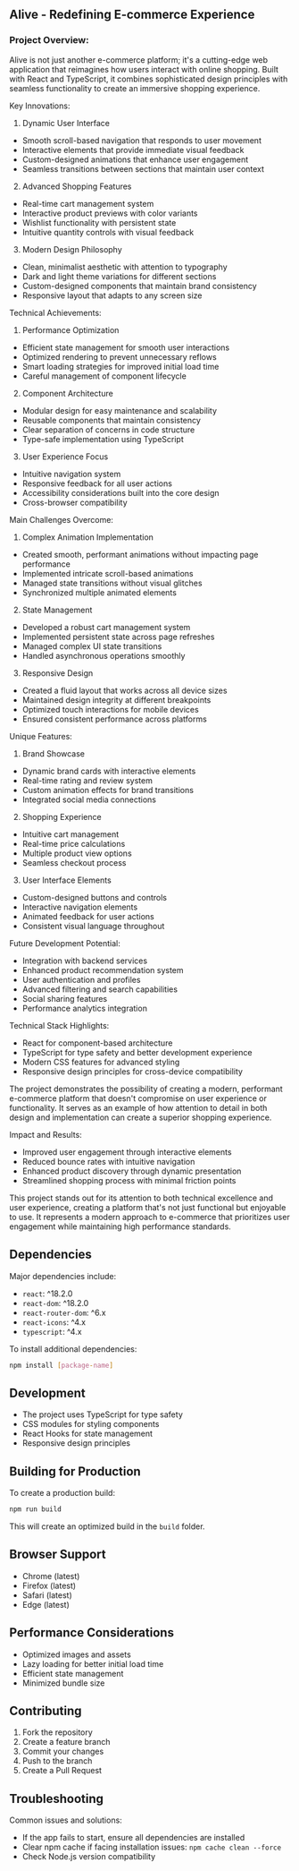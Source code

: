 ## Alive - Redefining E-commerce Experience

### Project Overview:
Alive is not just another e-commerce platform; it's a cutting-edge web application that reimagines how users interact with online shopping. Built with React and TypeScript, it combines sophisticated design principles with seamless functionality to create an immersive shopping experience.

Key Innovations:

1. Dynamic User Interface
- Smooth scroll-based navigation that responds to user movement
- Interactive elements that provide immediate visual feedback
- Custom-designed animations that enhance user engagement
- Seamless transitions between sections that maintain user context

2. Advanced Shopping Features
- Real-time cart management system
- Interactive product previews with color variants
- Wishlist functionality with persistent state
- Intuitive quantity controls with visual feedback

3. Modern Design Philosophy
- Clean, minimalist aesthetic with attention to typography
- Dark and light theme variations for different sections
- Custom-designed components that maintain brand consistency
- Responsive layout that adapts to any screen size

Technical Achievements:

1. Performance Optimization
- Efficient state management for smooth user interactions
- Optimized rendering to prevent unnecessary reflows
- Smart loading strategies for improved initial load time
- Careful management of component lifecycle

2. Component Architecture
- Modular design for easy maintenance and scalability
- Reusable components that maintain consistency
- Clear separation of concerns in code structure
- Type-safe implementation using TypeScript

3. User Experience Focus
- Intuitive navigation system
- Responsive feedback for all user actions
- Accessibility considerations built into the core design
- Cross-browser compatibility

Main Challenges Overcome:

1. Complex Animation Implementation
- Created smooth, performant animations without impacting page performance
- Implemented intricate scroll-based animations
- Managed state transitions without visual glitches
- Synchronized multiple animated elements

2. State Management
- Developed a robust cart management system
- Implemented persistent state across page refreshes
- Managed complex UI state transitions
- Handled asynchronous operations smoothly

3. Responsive Design
- Created a fluid layout that works across all device sizes
- Maintained design integrity at different breakpoints
- Optimized touch interactions for mobile devices
- Ensured consistent performance across platforms

Unique Features:

1. Brand Showcase
- Dynamic brand cards with interactive elements
- Real-time rating and review system
- Custom animation effects for brand transitions
- Integrated social media connections

2. Shopping Experience
- Intuitive cart management
- Real-time price calculations
- Multiple product view options
- Seamless checkout process

3. User Interface Elements
- Custom-designed buttons and controls
- Interactive navigation elements
- Animated feedback for user actions
- Consistent visual language throughout

Future Development Potential:
- Integration with backend services
- Enhanced product recommendation system
- User authentication and profiles
- Advanced filtering and search capabilities
- Social sharing features
- Performance analytics integration

Technical Stack Highlights:
- React for component-based architecture
- TypeScript for type safety and better development experience
- Modern CSS features for advanced styling
- Responsive design principles for cross-device compatibility

The project demonstrates the possibility of creating a modern, performant e-commerce platform that doesn't compromise on user experience or functionality. It serves as an example of how attention to detail in both design and implementation can create a superior shopping experience.

Impact and Results:
- Improved user engagement through interactive elements
- Reduced bounce rates with intuitive navigation
- Enhanced product discovery through dynamic presentation
- Streamlined shopping process with minimal friction points

This project stands out for its attention to both technical excellence and user experience, creating a platform that's not just functional but enjoyable to use. It represents a modern approach to e-commerce that prioritizes user engagement while maintaining high performance standards.






## Dependencies
Major dependencies include:
- `react`: ^18.2.0
- `react-dom`: ^18.2.0
- `react-router-dom`: ^6.x
- `react-icons`: ^4.x
- `typescript`: ^4.x

To install additional dependencies:
```bash
npm install [package-name]
```

## Development
- The project uses TypeScript for type safety
- CSS modules for styling components
- React Hooks for state management
- Responsive design principles

## Building for Production
To create a production build:
```bash
npm run build
```
This will create an optimized build in the `build` folder.

## Browser Support
- Chrome (latest)
- Firefox (latest)
- Safari (latest)
- Edge (latest)

## Performance Considerations
- Optimized images and assets
- Lazy loading for better initial load time
- Efficient state management
- Minimized bundle size

## Contributing
1. Fork the repository
2. Create a feature branch
3. Commit your changes
4. Push to the branch
5. Create a Pull Request

## Troubleshooting
Common issues and solutions:
- If the app fails to start, ensure all dependencies are installed
- Clear npm cache if facing installation issues: `npm cache clean --force`
- Check Node.js version compatibility
